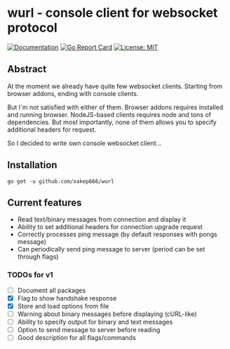 # wurl - console client for websocket protocol

[![Documentation](https://godoc.org/github.com/github.com/xakep666/wurl?status.svg)](http://godoc.org/github.com/xakep666/wurl)
[![Go Report Card](https://goreportcard.com/badge/github.com/xakep666/wurl)](https://goreportcard.com/report/github.com/xakep666/wurl)
[![License: MIT](https://img.shields.io/badge/License-MIT-yellow.svg)](https://github.com/github.com/xakep666/wurl/LICENSE)

## Abstract

At the moment we already have quite few websocket clients. Starting from browser addons, ending with console clients.

But I`m not satisfied with either of them. Browser addons requires installed and running browser.
NodeJS-based clients requires node and tons of dependencies.
But most importantly, none of them allows you to specify additional headers for request.

So I decided to write own console websocket client...

## Installation
`go get -u github.com/xakep666/wurl`

## Current features
- Read text/binary messages from connection and display it
- Ability to set additional headers for connection upgrade request
- Correctly processes ping message (by default responses with pongs message)
- Can periodically send ping message to server (period can be set through flags)

### TODOs for v1
- [ ] Document all packages
- [x] Flag to show handshake response
- [x] Store and load options from file
- [ ] Warning about binary messages before displaying (cURL-like)
- [ ] Ability to specify output for binary and text messages
- [ ] Option to send message to server before reading
- [ ] Good description for all flags/commands